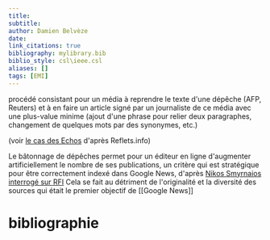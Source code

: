 ```yaml
---
title: 
subtitle:
author: Damien Belvèze
date: 
link_citations: true
bibliography: mylibrary.bib
biblio_style: csl\ieee.csl
aliases: []
tags: [EMI]
---
```


procédé consistant pour un média à reprendre le texte d'une dépêche (AFP, Reuters) et à en faire un article signé par un journaliste de ce média avec une plus-value minime (ajout d'une phrase pour relier deux paragraphes, changement de quelques mots par des synonymes, etc.)

(voir [le cas des Echos](https://reflets.info/articles/batonnage-de-depeches-les-echos-au-top) d'après Reflets.info)

Le bâtonnage de dépêches permet pour un éditeur en ligne d'augmenter artificiellement le nombre de ses publications, un critère qui est stratégique pour être correctement indexé dans Google News, d'après [Nikos Smyrnaios interrogé sur RFI](https://www.rfi.fr/fr/podcasts/atelier-des-m%C3%A9dias/20210918-l-impact-du-11-septembre-sur-la-diffusion-de-l-information-en-ligne)
Cela se fait au détriment de l'originalité et la diversité des sources qui était le premier objectif de [[Google News]]




# bibliographie

